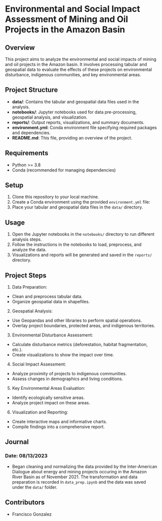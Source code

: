 # Environmental and Social Impact Assessment of Mining and Oil Projects in the Amazon Basin

## Overview

This project aims to analyze the environmental and social impacts of mining and oil projects in the Amazon basin. It involves processing tabular and geospatial data to evaluate the effects of these projects on environmental disturbance, indigenous communities, and key environmental areas.

## Project Structure

- **data/**: Contains the tabular and geospatial data files used in the analysis.
- **notebooks/**: Jupyter notebooks used for data pre-processing, geospatial analysis, and visualization.
- **reports/**: Output reports, visualizations, and summary documents.
- **environment.yml**: Conda environment file specifying required packages and dependencies.
- **README.md**: This file, providing an overview of the project.

## Requirements

- Python >= 3.8 
- Conda (recommended for managing dependencies)

## Setup

1. Clone this repository to your local machine.
2. Create a Conda environment using the provided `environment.yml` file:
3. Place your tabular and geospatial data files in the `data/` directory.

## Usage

1. Open the Jupyter notebooks in the `notebooks/` directory to run different analysis steps.
2. Follow the instructions in the notebooks to load, preprocess, and analyze the data.
3. Visualizations and reports will be generated and saved in the `reports/` directory.

## Project Steps

1. Data Preparation:
- Clean and preprocess tabular data.
- Organize geospatial data in shapefiles.

2. Geospatial Analysis:
- Use Geopandas and other libraries to perform spatial operations.
- Overlay project boundaries, protected areas, and indigenous territories.

3. Environmental Disturbance Assessment:
- Calculate disturbance metrics (deforestation, habitat fragmentation, etc.).
- Create visualizations to show the impact over time.

4. Social Impact Assessment:
- Analyze proximity of projects to indigenous communities.
- Assess changes in demographics and living conditions.

5. Key Environmental Areas Evaluation:
- Identify ecologically sensitive areas.
- Analyze project impact on these areas.

6. Visualization and Reporting:
- Create interactive maps and informative charts.
- Compile findings into a comprehensive report.

## Journal

### Date: 08/13/2023

* Began cleaning and normalizing the data provided by the Inter-American Dialogue about energy and mining projects occuring in the Amazon River Basin as of November 2021. The transformation and data preparation is recorded in `data_prep.ipynb` and the data was saved under the `data/` folder.

## Contributors

- Francisco Gonzalez


